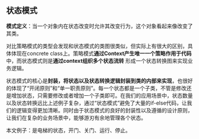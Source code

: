 ## 状态模式

**模式定义**：当一个对象内在状态改变时允许其改变行为，这个对象看起来像改变了其类。

对比策略模式的类型会发现和状态模式的类图很类似，但实际上有很大的区别，具体体现在concrete class上。策略模式**通过Context产生唯一一个策略作用于代码**中，而状态模式则是**通过context组织多个状态流转** 形成一个状态转换图来实现业务逻辑。

状态模式的核心是**封装，将状态以及状态转换逻辑封装到类的内部来实现**，也很好的体现了“开闭原则”和“单一职责原则”。每一个状态都是一个子类，不管是修改还是增加状态，只需要修改或者增加一个子类即可。在我们的应用场景中，状态数量以及状态转换远比上述例子复杂，通过“状态模式”避免了大量的if-else代码，让我们的逻辑变得更加清晰。同时由于状态模式的良好的封装性以及遵循的设计原则，让我们在复杂的业务场景中，能够游刃有余地管理各个状态。



本文例子：是电梯的状态，开门、关门、运行、停止。